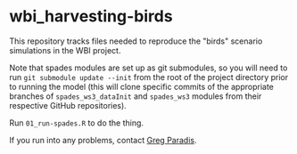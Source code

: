 # wbi_harvesting-birds

This repository tracks files needed to reproduce the "birds" scenario simulations in the WBI project.

Note that spades modules are set up as git submodules, so you will need to run `git submodule update --init` from the root of the project directory prior to running the model (this will clone specific commits of the appropriate branches of `spades_ws3_dataInit` and `spades_ws3` modules from their respective GitHub repositories).

Run `01_run-spades.R` to do the thing.

If you run into any problems, contact [Greg Paradis](mailto:0@01101.io).